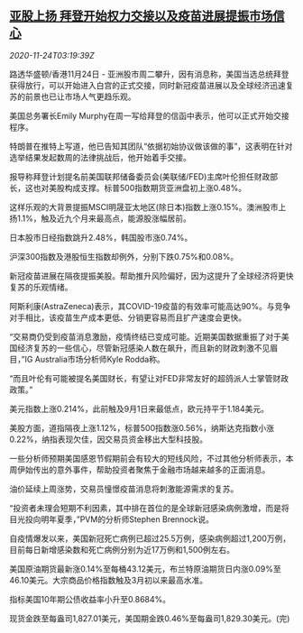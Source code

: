 <!--1606188197000-->
[亚股上扬 拜登开始权力交接以及疫苗进展提振市场信心](https://cn.reuters.com/article/asia-financial-markets-1124-tues-idCNKBS28409C)
------

<div><i>2020-11-24T03:19:39Z</i></div><p>路透华盛顿/香港11月24日 - 亚洲股市周二攀升，因有消息称，美国当选总统拜登获得放行，可以开始进入白宫的正式交接，同时新冠疫苗进展以及全球经济迅速复苏的前景也已让市场人气更趋乐观。</p><p>美国总务署长Emily Murphy在周一写给拜登的信函中表示，他可以正式开始交接程序。</p><p>特朗普在推特上写道，他已告知其团队“依据初始协议做该做的事”，这表明在针对选举结果发起数周的法律挑战后，他开始着手交接。</p><p>报导称拜登计划提名前美国联邦储备委员会(美联储/FED)主席叶伦担任财政部长，这也对美股构成支撑。标普500指数期货亚洲盘初上涨0.48%。</p><p>这样乐观的大背景提振MSCI明晟亚太地区(除日本)指数上涨0.15%。澳洲股市上扬1.1%，触及近九个月来最高点，能源股涨幅居前。</p><p>日本股市日经指数跳升2.48%，韩国股市涨0.74%。</p><p>沪深300指数及港股恒生指数却例外，分别下跌0.75%和0.08%。</p><p>新冠疫苗进展在隔夜提振美股。帮助推升风险偏好，因为这提升了全球经济将更快复苏的乐观情绪。</p><p>阿斯利康(AstraZeneca)表示，其COVID-19疫苗的有效率可能高达90%。与竞争对手相比，该疫苗生产成本更低、分销更容易而且扩产速度会更快。</p><p>“交易商仍受到疫苗消息激励，疫情终结已变成可能。近期美国数据重振了对于美国经济复苏的一些信心，尽管新冠感染人数在飙升，而且新的财政刺激不见眉目，”IG Australia市场分析师Kyle Rodda称。</p><p>“而且叶伦有可能被提名美国财长，有望让对FED非常友好的超鸽派人士掌管财政政策。”</p><p>美元指数上涨0.214%，此前触及9月1日来最低点，欧元持平于1.184美元。</p><p>美股方面，道指隔夜上涨1.12%，标普500指数涨0.56%，纳斯达克指数小涨0.22%，纳指表现欠佳，因交易员资金移出大型科技股。</p><p>一些分析师预期美国感恩节假期前会有较大的短线风险，不过其他分析师表示，本周伊始传出的意外事件，帮助投资者聚焦于金融市场越来越多的正面消息。</p><p>油价延续上周涨势，交易员憧憬疫苗消息将刺激能源需求的复苏。</p><p>“投资者未理会短期不利因素，其中排在首位的是全球新冠感染病例激增，而是将目光投向明年夏季，”PVM的分析师Stephen Brennock说。</p><p>自疫情爆发以来，美国新冠死亡病例已超过25.5万例，感染病例超过1,200万例，目前每日新增感染数和死亡病例分别为近17万例和1,500例左右。</p><p>美国原油期货最新涨0.14%至每桶43.12美元，布兰特原油期货日内涨0.09%至46.10美元。大宗商品价格指数触及3月初以来最高水准。</p><p>指标美国10年期公债收益率小升至0.8684%。</p><p>现货金跌至每盎司1,827.01美元，美国期金跌0.46%至每盎司1,829.30美元。(完)</p>
